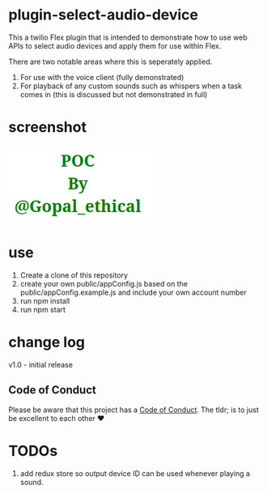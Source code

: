 # plugin-select-audio-device

This a twilio Flex plugin that is intended to demonstrate how to use web APIs to select audio devices and apply them for use within Flex.  

There are two notable areas where this is seperately applied.

1.  For use with the voice client (fully demonstrated)
2.  For playback of any custom sounds such as whispers when a task comes in (this is discussed but not demonstrated in full)

# screenshot

![alt text](https://github.com/jhunter-twilio/plugin-select-audio-device/blob/master/screenshot/2019-10-10%2017.15.13.gif?raw=true)

# use
1. Create a clone of this repository
2. create your own public/appConfig.js based on the public/appConfig.example.js and include your own account number
3. run npm install
5. run npm start

# change log

v1.0 - initial release

## Code of Conduct

Please be aware that this project has a [Code of Conduct](https://github.com/twilio-labs/.github/blob/master/CODE_OF_CONDUCT.md). The tldr; is to just be excellent to each other ❤️

# TODOs

1. add redux store so output device ID can be used whenever playing a sound.
